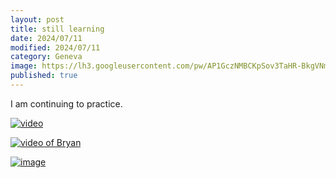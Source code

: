 ```yaml
---
layout: post
title: still learning
date: 2024/07/11
modified: 2024/07/11
category: Geneva
image: https://lh3.googleusercontent.com/pw/AP1GczNMBCKpSov3TaHR-BkgVNmGlAVeFBk_8sem714N_D-xnPAAKgRjUxOQuDVYrdL_5v1KC7NjNOv_wwzhUmFnaR9t-WYkgPPdLMBKF2N5bOueHe42ybGf=s0-no
published: true
---
```


I am continuing to practice.

[![video](https://lh3.googleusercontent.com/pw/AP1GczNMBCKpSov3TaHR-BkgVNmGlAVeFBk_8sem714N_D-xnPAAKgRjUxOQuDVYrdL_5v1KC7NjNOv_wwzhUmFnaR9t-WYkgPPdLMBKF2N5bOueHe42ybGf)](https://photos.app.goo.gl/oF3Zogqk95B6EAWh8)


[![video of Bryan](https://lh3.googleusercontent.com/pw/AP1GczNMBCKpSov3TaHR-BkgVNmGlAVeFBk_8sem714N_D-xnPAAKgRjUxOQuDVYrdL_5v1KC7NjNOv_wwzhUmFnaR9t-WYkgPPdLMBKF2N5bOueHe42ybGf=w600-h315-p-k-no)](https://photos.app.goo.gl/oF3Zogqk95B6EAWh8)


[![image](https://lh3.googleusercontent.com/pw/AP1GczNMBCKpSov3TaHR-BkgVNmGlAVeFBk_8sem714N_D-xnPAAKgRjUxOQuDVYrdL_5v1KC7NjNOv_wwzhUmFnaR9t-WYkgPPdLMBKF2N5bOueHe42ybGf=s0)](https://photos.app.goo.gl/oF3Zogqk95B6EAWh8)
